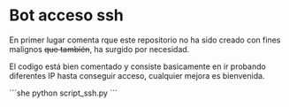# Bot acceso ssh

En primer lugar comenta rque este repositorio no ha sido creado con fines malignos ~~que también~~, ha surgido por necesidad.

El codigo está bien comentado y consiste basicamente en ir probando diferentes IP hasta conseguir acceso, cualquier mejora es bienvenida.

´´´she
python script_ssh.py
´´´
